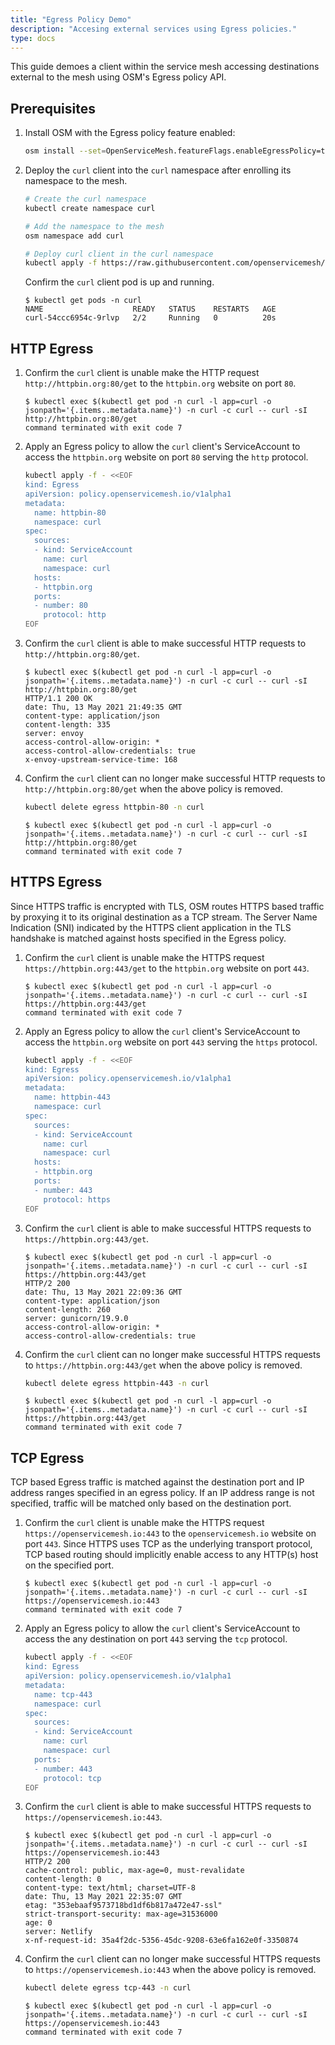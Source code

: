 ```yaml
---
title: "Egress Policy Demo"
description: "Accesing external services using Egress policies."
type: docs
---
```


This guide demoes a client within the service mesh accessing destinations external to the mesh using OSM's Egress policy API.

## Prerequisites
1. Install OSM with the Egress policy feature enabled:
    ```bash
    osm install --set=OpenServiceMesh.featureFlags.enableEgressPolicy=true
    ```

1. Deploy the `curl` client into the `curl` namespace after enrolling its namespace to the mesh.
    ```bash
    # Create the curl namespace
    kubectl create namespace curl

    # Add the namespace to the mesh
    osm namespace add curl

    # Deploy curl client in the curl namespace
    kubectl apply -f https://raw.githubusercontent.com/openservicemesh/osm/main/docs/example/manifests/samples/curl/curl.yaml -n curl
    ```

    Confirm the `curl` client pod is up and running.

    ```console
    $ kubectl get pods -n curl
    NAME                    READY   STATUS    RESTARTS   AGE
    curl-54ccc6954c-9rlvp   2/2     Running   0          20s
    ```

## HTTP Egress

1. Confirm the `curl` client is unable make the HTTP request `http://httpbin.org:80/get` to the `httpbin.org` website on port `80`.
    ```console
    $ kubectl exec $(kubectl get pod -n curl -l app=curl -o jsonpath='{.items..metadata.name}') -n curl -c curl -- curl -sI http://httpbin.org:80/get
    command terminated with exit code 7
    ```

1. Apply an Egress policy to allow the `curl` client's ServiceAccount to access the `httpbin.org` website on port `80` serving the `http` protocol.
    ```bash
    kubectl apply -f - <<EOF
    kind: Egress
    apiVersion: policy.openservicemesh.io/v1alpha1
    metadata:
      name: httpbin-80
      namespace: curl
    spec:
      sources:
      - kind: ServiceAccount
        name: curl
        namespace: curl
      hosts:
      - httpbin.org
      ports:
      - number: 80
        protocol: http
    EOF
    ```

1. Confirm the `curl` client is able to make successful HTTP requests to `http://httpbin.org:80/get`.
    ```console
    $ kubectl exec $(kubectl get pod -n curl -l app=curl -o jsonpath='{.items..metadata.name}') -n curl -c curl -- curl -sI http://httpbin.org:80/get
    HTTP/1.1 200 OK
    date: Thu, 13 May 2021 21:49:35 GMT
    content-type: application/json
    content-length: 335
    server: envoy
    access-control-allow-origin: *
    access-control-allow-credentials: true
    x-envoy-upstream-service-time: 168
    ```

1. Confirm the `curl` client can no longer make successful HTTP requests to `http://httpbin.org:80/get` when the above policy is removed.
    ```bash
    kubectl delete egress httpbin-80 -n curl
    ```

    ```console
    $ kubectl exec $(kubectl get pod -n curl -l app=curl -o jsonpath='{.items..metadata.name}') -n curl -c curl -- curl -sI http://httpbin.org:80/get
    command terminated with exit code 7
    ```

## HTTPS Egress

Since HTTPS traffic is encrypted with TLS, OSM routes HTTPS based traffic by proxying it to its original destination as a TCP stream. The Server Name Indication (SNI) indicated by the HTTPS client application in the TLS handshake is matched against hosts specified in the Egress policy.

1. Confirm the `curl` client is unable make the HTTPS request `https://httpbin.org:443/get` to the `httpbin.org` website on port `443`.
    ```console
    $ kubectl exec $(kubectl get pod -n curl -l app=curl -o jsonpath='{.items..metadata.name}') -n curl -c curl -- curl -sI https://httpbin.org:443/get
    command terminated with exit code 7
    ```

1. Apply an Egress policy to allow the `curl` client's ServiceAccount to access the `httpbin.org` website on port `443` serving the `https` protocol.
    ```bash
    kubectl apply -f - <<EOF
    kind: Egress
    apiVersion: policy.openservicemesh.io/v1alpha1
    metadata:
      name: httpbin-443
      namespace: curl
    spec:
      sources:
      - kind: ServiceAccount
        name: curl
        namespace: curl
      hosts:
      - httpbin.org
      ports:
      - number: 443
        protocol: https
    EOF
    ```

1. Confirm the `curl` client is able to make successful HTTPS requests to `https://httpbin.org:443/get`.
    ```console
    $ kubectl exec $(kubectl get pod -n curl -l app=curl -o jsonpath='{.items..metadata.name}') -n curl -c curl -- curl -sI https://httpbin.org:443/get
    HTTP/2 200
    date: Thu, 13 May 2021 22:09:36 GMT
    content-type: application/json
    content-length: 260
    server: gunicorn/19.9.0
    access-control-allow-origin: *
    access-control-allow-credentials: true
    ```

1. Confirm the `curl` client can no longer make successful HTTPS requests to `https://httpbin.org:443/get` when the above policy is removed.
    ```bash
    kubectl delete egress httpbin-443 -n curl
    ```
    ```console
    $ kubectl exec $(kubectl get pod -n curl -l app=curl -o jsonpath='{.items..metadata.name}') -n curl -c curl -- curl -sI https://httpbin.org:443/get
    command terminated with exit code 7
    ```

## TCP Egress

TCP based Egress traffic is matched against the destination port and IP address ranges specified in an egress policy. If an IP address range is not specified, traffic will be matched only based on the destination port.

1. Confirm the `curl` client is unable make the HTTPS request `https://openservicemesh.io:443` to the `openservicemesh.io` website on port `443`. Since HTTPS uses TCP as the underlying transport protocol, TCP based routing should implicitly enable access to any HTTP(s) host on the specified port.
    ```console
    $ kubectl exec $(kubectl get pod -n curl -l app=curl -o jsonpath='{.items..metadata.name}') -n curl -c curl -- curl -sI https://openservicemesh.io:443
    command terminated with exit code 7
    ```

1. Apply an Egress policy to allow the `curl` client's ServiceAccount to access the any destination on port `443` serving the `tcp` protocol.
    ```bash
    kubectl apply -f - <<EOF
    kind: Egress
    apiVersion: policy.openservicemesh.io/v1alpha1
    metadata:
      name: tcp-443
      namespace: curl
    spec:
      sources:
      - kind: ServiceAccount
        name: curl
        namespace: curl
      ports:
      - number: 443
        protocol: tcp
    EOF
    ```

1. Confirm the `curl` client is able to make successful HTTPS requests to `https://openservicemesh.io:443`.
    ```console
    $ kubectl exec $(kubectl get pod -n curl -l app=curl -o jsonpath='{.items..metadata.name}') -n curl -c curl -- curl -sI https://openservicemesh.io:443
    HTTP/2 200
    cache-control: public, max-age=0, must-revalidate
    content-length: 0
    content-type: text/html; charset=UTF-8
    date: Thu, 13 May 2021 22:35:07 GMT
    etag: "353ebaaf9573718bd1df6b817a472e47-ssl"
    strict-transport-security: max-age=31536000
    age: 0
    server: Netlify
    x-nf-request-id: 35a4f2dc-5356-45dc-9208-63e6fa162e0f-3350874
    ```

1. Confirm the `curl` client can no longer make successful HTTPS requests to `https://openservicemesh.io:443` when the above policy is removed.
    ```bash
    kubectl delete egress tcp-443 -n curl
    ```
    ```console
    $ kubectl exec $(kubectl get pod -n curl -l app=curl -o jsonpath='{.items..metadata.name}') -n curl -c curl -- curl -sI https://openservicemesh.io:443
    command terminated with exit code 7
    ```